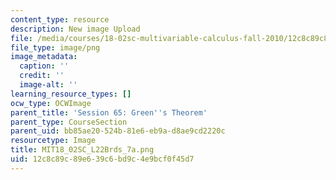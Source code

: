 ```yaml
---
content_type: resource
description: New image Upload
file: /media/courses/18-02sc-multivariable-calculus-fall-2010/12c8c89c89e639c6bd9c4e9bcf0f45d7_MIT18_02SC_L22Brds_7a.png
file_type: image/png
image_metadata:
  caption: ''
  credit: ''
  image-alt: ''
learning_resource_types: []
ocw_type: OCWImage
parent_title: 'Session 65: Green''s Theorem'
parent_type: CourseSection
parent_uid: bb85ae20-524b-81e6-eb9a-d8ae9cd2220c
resourcetype: Image
title: MIT18_02SC_L22Brds_7a.png
uid: 12c8c89c-89e6-39c6-bd9c-4e9bcf0f45d7
---
```

